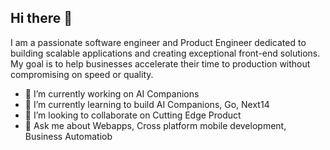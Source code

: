 ## Hi there 👋

<!--
**ashwaniarya/ashwaniarya** is a ✨ _special_ ✨ repository because its `README.md` (this file) appears on your GitHub profile.

Here are some ideas to get you started:
.
-->
I am a passionate software engineer and Product Engineer dedicated to building scalable applications and creating exceptional front-end solutions. My goal is to help businesses accelerate their time to production without compromising on speed or quality.

- 🔭 I’m currently working on AI Companions 
- 🌱 I’m currently learning to build AI Companions, Go, Next14
- 👯 I’m looking to collaborate on Cutting Edge Product 
- 💬 Ask me about Webapps, Cross platform mobile development, Business Automatiob
